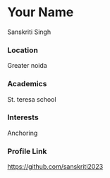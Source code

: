 # Your Name
Sanskriti Singh

### Location
Greater noida


### Academics
St. teresa school


### Interests
Anchoring


### Profile Link
https://github.com/sanskriti2023
